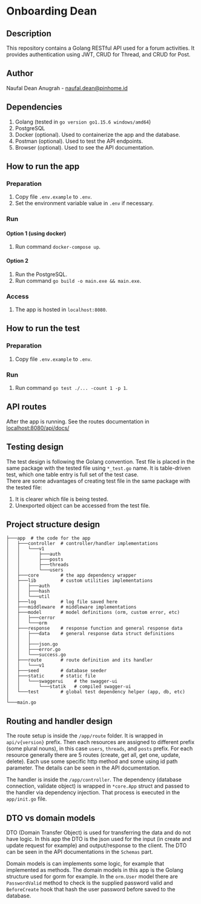 # Onboarding Dean

## Description
This repository contains a Golang RESTful API used for a forum activities. It provides authentication using JWT, CRUD for Thread, and CRUD for Post.

## Author
Naufal Dean Anugrah - [naufal.dean@pinhome.id](naufal.dean@pinhome.id)

## Dependencies
1. Golang (tested in `go version go1.15.6 windows/amd64`)
2. PostgreSQL
3. Docker (optional). Used to containerize the app and the database.
4. Postman (optional). Used to test the API endpoints.
5. Browser (optional). Used to see the API documentation.

## How to run the app
### Preparation
1. Copy file `.env.example` to `.env`.
2. Set the environment variable value in `.env` if necessary.
### Run
#### Option 1 (using docker)
1. Run command `docker-compose up`.
#### Option 2
1. Run the PostgreSQL.
2. Run command `go build -o main.exe && main.exe`.
### Access
1. The app is hosted in `localhost:8080`.

## How to run the test
### Preparation
1. Copy file `.env.example` to `.env`.
### Run
1. Run command `go test ./... -count 1 -p 1`.

## API routes
After the app is running. See the routes documentation in [localhost:8080/api/docs/](localhost:8080/api/docs/)

## Testing design
The test design is following the Golang convention. Test file is placed in the same package with the tested file
using `*_test.go` name. It is table-driven test, which one table entry is full set of the test case.\
There are some advantages of creating test file in the same package with the tested file:
1. It is clearer which file is being tested.
2. Unexported object can be accessed from the test file.

## Project structure design
```
├───app  # the code for the app
│   ├───controller  # controller/handler implementations
│   │   └───v1
│   │       ├───auth
│   │       ├───posts
│   │       ├───threads
│   │       └───users
│   ├───core        # the app dependency wrapper
│   ├───lib         # custom utilities implementations
│   │   ├───auth
│   │   ├───hash
│   │   └───util
│   ├───log         # log file saved here
│   ├───middleware  # middleware implementations
│   ├───model       # model definitions (orm, custom error, etc)
│   │   ├───cerror
│   │   └───orm
│   ├───response    # response function and general response data
│   │   ├───data    # general response data struct definitions
│   │   │
│   │   ├───json.go
│   │   ├───error.go
│   │   └───success.go
│   ├───route       # route definition and its handler
│   │   └───v1
│   ├───seed        # database seeder
│   ├───static      # static file
│   │   └───swaggerui    # the swagger-ui
│   │       └───statik   # compiled swagger-ui
│   └───test        # global test dependency helper (app, db, etc)
│
└───main.go
```

## Routing and handler design
The route setup is inside the `/app/route` folder. It is wrapped in `api/v{version}` prefix. Then each resources
are assigned to different prefix (some plural nouns), in this case `users`, `threads`, and `posts` prefix. For
each resource generally there are 5 routes (create, get all, get one, update, delete). Each use some specific http
method and some using id path parameter. The details can be seen in the API documentation.

The handler is inside the `/app/controller`. The dependency (database connection, validate object) is wrapped in
`*core.App` struct and passed to the handler via dependency injection. That process is executed in the 
`app/init.go` file.

## DTO vs domain models
DTO (Domain Transfer Object) is used for transferring the data and do not have logic. In this app the DTO is the json
used for the input (in create and update request for example) and output/response to the client. The DTO can be seen in
the API documentations in the `Schemas` part.

Domain models is can implements some logic, for example that implemented as methods. The domain models in this app is
the Golang structure used for gorm for example. In the `orm.User` model there are `PasswordValid` method to check is
the supplied password valid and `BeforeCreate` hook that hash the user password before saved to the database.

